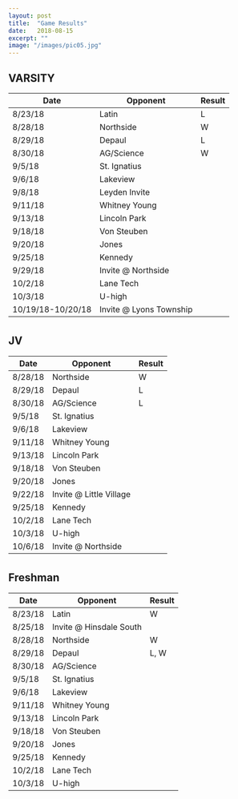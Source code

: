```yaml
---
layout: post
title:  "Game Results"
date:   2018-08-15
excerpt: ""
image: "/images/pic05.jpg"
---
```



<div class="table-wrapper">

<h2>VARSITY</h2>
<table>
	<thead>
		<tr>
			<th>Date</th>
			<th>Opponent</th>
			<th>Result</th>
		</tr>
	</thead>
			<tbody>
				<tr>
					<td>8/23/18</td>
					<td>Latin</td>
					<td>L</td>
				</tr>
				<tr>
					<td>8/28/18</td>
					<td>Northside</td>
					<td>W</td>
				</tr>
				<tr>
					<td>8/29/18</td>
					<td>Depaul</td>
					<td>L</td>
				</tr>
				<tr>
					<td>8/30/18</td>
					<td>AG/Science</td>
					<td>W</td>
				</tr>
				<tr>
					<td>9/5/18</td>
					<td>St. Ignatius</td>
					<td></td>
				</tr>
				<tr>
					<td>9/6/18</td>
					<td>Lakeview</td>
					<td></td>
				</tr>
				<tr>
					<td>9/8/18</td>
					<td>Leyden Invite</td>
					<td></td>
				</tr>
				<tr>
					<td>9/11/18</td>
					<td>Whitney Young</td>
					<td></td>
				</tr>
				<tr>
					<td>9/13/18</td>
					<td>Lincoln Park</td>
					<td></td>
				</tr>
				<tr>
					<td>9/18/18</td>
					<td>Von Steuben</td>
					<td></td>
				</tr>
				<tr>
					<td>9/20/18</td>
					<td>Jones</td>
					<td></td>
				</tr>
				<tr>
					<td>9/25/18</td>
					<td>Kennedy</td>
					<td></td>
				</tr>
				<tr>
					<td>9/29/18</td>
					<td>Invite @ Northside</td>
					<td></td>
				</tr>
				<tr>
					<td>10/2/18</td>
					<td>Lane Tech</td>
					<td></td>
				</tr>
				<tr>
					<td>10/3/18</td>
					<td>U-high</td>
					<td></td>
				</tr>
				<tr>
					<td>10/19/18-10/20/18</td>
					<td>Invite @ Lyons Township</td>
					<td></td>
				</tr>
			</tbody>
			<tfoot>
				<tr>
					<td colspan="2"></td>
					<td></td>
				</tr>
			</tfoot>
		</table>


<h2>JV</h2>
<table>
	<thead>
		<tr>
			<th>Date</th>
			<th>Opponent</th>
			<th>Result</th>
		</tr>
	</thead>
			<tbody>
				<tr>
					<td>8/28/18</td>
					<td>Northside</td>
					<td>W</td>
				</tr>
				<tr>
					<td>8/29/18</td>
					<td>Depaul</td>
					<td>L</td>
				</tr>
				<tr>
					<td>8/30/18</td>
					<td>AG/Science</td>
					<td>L</td>
				</tr>
				<tr>
					<td>9/5/18</td>
					<td>St. Ignatius</td>
					<td></td>
				</tr>
				<tr>
					<td>9/6/18</td>
					<td>Lakeview</td>
					<td></td>
				</tr>
				<tr>
					<td>9/11/18</td>
					<td>Whitney Young</td>
					<td></td>
				</tr>
				<tr>
					<td>9/13/18</td>
					<td>Lincoln Park</td>
					<td></td>
				</tr>
				<tr>
					<td>9/18/18</td>
					<td>Von Steuben</td>
					<td></td>
				</tr>
				<tr>
					<td>9/20/18</td>
					<td>Jones</td>
					<td></td>
				</tr>
				<tr>
					<td>9/22/18</td>
					<td>Invite @ Little Village</td>
					<td></td>
				</tr>
				<tr>
					<td>9/25/18</td>
					<td>Kennedy</td>
					<td></td>
				</tr>
				<tr>
					<td>10/2/18</td>
					<td>Lane Tech</td>
					<td></td>
				</tr>
				<tr>
					<td>10/3/18</td>
					<td>U-high</td>
					<td></td>
				</tr>
				<tr>
					<td>10/6/18</td>
					<td>Invite @ Northside</td>
					<td></td>
				</tr>
			</tbody>
			<tfoot>
				<tr>
					<td colspan="2"></td>
					<td></td>
				</tr>
			</tfoot>
		</table>
	</div>

<h2>Freshman</h2>
<table>
	<thead>
		<tr>
			<th>Date</th>
			<th>Opponent</th>
			<th>Result</th>
		</tr>
	</thead>
			<tbody>
				<tr>
					<td>8/23/18</td>
					<td>Latin</td>
					<td>W</td>
				</tr>
				<tr>
					<td>8/25/18</td>
					<td>Invite @ Hinsdale South</td>
					<td></td>
				</tr>
				<tr>
					<td>8/28/18</td>
					<td>Northside</td>
					<td>W</td>
				</tr>
				<tr>
					<td>8/29/18</td>
					<td>Depaul</td>
					<td>L, W</td>
				</tr>
				<tr>
					<td>8/30/18</td>
					<td>AG/Science</td>
					<td></td>
				</tr>
				<tr>
					<td>9/5/18</td>
					<td>St. Ignatius</td>
					<td></td>
				</tr>
				<tr>
					<td>9/6/18</td>
					<td>Lakeview</td>
					<td></td>
				</tr>
				<tr>
					<td>9/11/18</td>
					<td>Whitney Young</td>
					<td></td>
				</tr>
				<tr>
					<td>9/13/18</td>
					<td>Lincoln Park</td>
					<td></td>
				</tr>
				<tr>
					<td>9/18/18</td>
					<td>Von Steuben</td>
					<td></td>
				</tr>
				<tr>
					<td>9/20/18</td>
					<td>Jones</td>
					<td></td>
				</tr>
				<tr>
					<td>9/25/18</td>
					<td>Kennedy</td>
					<td></td>
				</tr>
				<tr>
					<td>10/2/18</td>
					<td>Lane Tech</td>
					<td></td>
				</tr>
				<tr>
					<td>10/3/18</td>
					<td>U-high</td>
					<td></td>
				</tr>
			</tbody>
			<tfoot>
				<tr>
					<td colspan="2"></td>
					<td></td>
				</tr>
			</tfoot>
		</table>
	


<!--
### Auto-Generating Sitemap
The sitemap is auto generated! Just simply change the front matter of each site. It looks like so...
```
sitemap:
    priority: 0.7
    lastmod: 2017-11-02
    changefreq: weekly
```
### Formspring integration
The contact form below each page on the footer actually collects information! Just change your email address in the ```_config.yml``` file!
-->